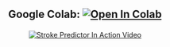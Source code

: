 <h2 align="center">

Google Colab: [![Open In Colab](https://colab.research.google.com/assets/colab-badge.svg)](https://colab.research.google.com/drive/1PR8fDoD2vEHk-X7IUi5iESKQApKfRdgj?usp=sharing)

</h2>
<div align="center"> 
 

[![Stroke Predictor In Action Video](https://yt-embed.herokuapp.com/embed?v=SedwoRrAiC4)](https://www.youtube.com/watch?v=SedwoRrAiC4 "Stroke Predictor In Action Video")

</div>

